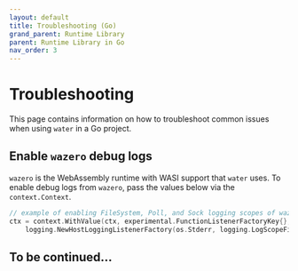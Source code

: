 ```yaml
---
layout: default
title: Troubleshooting (Go)
grand_parent: Runtime Library
parent: Runtime Library in Go
nav_order: 3
---
```

# Troubleshooting
This page contains information on how to troubleshoot common issues when using `water` in a Go project. 

## Enable `wazero` debug logs

`wazero` is the WebAssembly runtime with WASI support that `water` uses. To enable debug logs from `wazero`, pass the values below via the `context.Context`.  

```go
// example of enabling FileSystem, Poll, and Sock logging scopes of wazero
ctx = context.WithValue(ctx, experimental.FunctionListenerFactoryKey{},
	logging.NewHostLoggingListenerFactory(os.Stderr, logging.LogScopeFilesystem|logging.LogScopePoll|logging.LogScopeSock))
```

## To be continued...